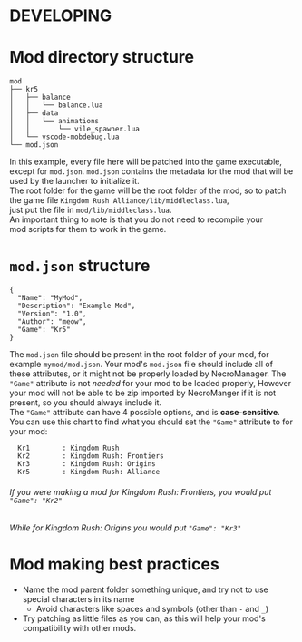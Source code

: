 # DEVELOPING
# Mod directory structure
```
mod
├── kr5
│   ├── balance
│   │   └── balance.lua
│   ├── data
│   │   └── animations
│   │       └── vile_spawner.lua
│   └── vscode-mobdebug.lua
└── mod.json
```
In this example, every file here will be patched into the game executable,
except for `mod.json`. `mod.json` contains the metadata for the mod that
will be used by the launcher to initialize it.  
The root folder for the game will be the root folder of the mod, so to
patch the game file `Kingdom Rush Alliance/lib/middleclass.lua`,  
just put the file in `mod/lib/middleclass.lua`.  
An important thing to note is that you do not need to recompile your  
mod scripts for them to work in the game.

# `mod.json` structure
```
{
  "Name": "MyMod",
  "Description": "Example Mod",
  "Version": "1.0",
  "Author": "meow",
  "Game": "Kr5"
}
```
The `mod.json` file should be present in the root folder of your mod,
for example `mymod/mod.json`. Your mod's `mod.json` file should include
all of these attributes, or it might not be properly loaded by NecroManager.
The `"Game"` attribute is not *needed* for your mod to be loaded properly,
However your mod will not be able to be zip imported by NecroManger if it
is not present, so you should always include it.  
The `"Game"` attribute can have 4 possible options, and is **case-sensitive**.  
You can use this chart to find what you should set the `"Game"` attribute
to for your mod:
```
  Kr1        : Kingdom Rush
  Kr2        : Kingdom Rush: Frontiers
  Kr3        : Kingdom Rush: Origins
  Kr5        : Kingdom Rush: Alliance
```
###### If you were making a mod for Kingdom Rush: Frontiers, you would put `"Game": "Kr2"`
###### While for Kingdom Rush: Origins you would put `"Game": "Kr3"`

# Mod making best practices
 * Name the mod parent folder something unique, and try not to use special 
   characters in its name
   * Avoid characters like spaces and symbols (other than `-` and `_`)
 * Try patching as little files as you can, as this will help your mod's
   compatibility with other mods.